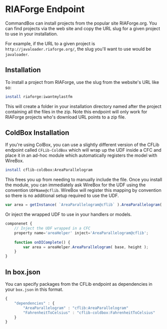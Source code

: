 # RIAForge Endpoint

CommandBox can install projects from the popular site RIAForge.org. You can find projects via the web site and copy the URL slug for a given project to use in your installation.  

For example, if the URL to a given project is `http://javaloader.riaforge.org/`, the slug you'll want to use would be `javaloader`.


## Installation

To install a project from RIAForge, use the slug from the website's URL like so:

```bash
install riaforge:iwantmylastfm
```

This will  create a folder in your installation directory named after the project containing all the files in the zip.  Note this endpoint will only work for RIAForge projects who's download URL points to a zip file.



## ColdBox Installation

If you're using ColBox, you can use a slightly different version of the CFLib endpoint called `CFLib-ColdBox` which will wrap up the UDF inside a CFC and place it in an ad-hoc module which automatically registers the model with WireBox.


```bash
install cflib-coldbox:AreaParallelogram
```

This frees you up from needing to manually include the file.  Once you install the module, you can immediately ask WireBox for the UDF using the convention `UDFName@cflib`.  WireBox will register this mapping by convention so there is no additional setup required to use the UDF.

```js
var area = getInstance( `AreaParallelogram@cflib` ).AreaParallelogram( base, height );
```

Or inject the wrapped UDF to use in your handlers or models. 

```js
componenet {
    // Inject the UDF wrapped in a CFC
    property name='areaHelper' inject='AreaParallelogram@cflib';
    
    function onDIComplete() {
        var area = areaHelper.AreaParallelogram( base, height );
    }
}
```

## In box.json

You can specify packages from the CFLib endpoint as dependencies in your `box.json` in this format.  

```javascript
{
    "dependencies" : {
        "AreaParallelogram" : "cflib:AreaParallelogram"
        "FahrenheitToCelsius" : "cflib-coldbox:FahrenheitToCelsius"
    }
}

```
